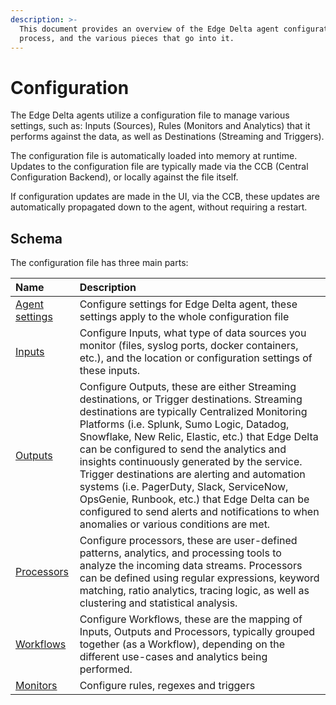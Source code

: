 ```yaml
---
description: >-
  This document provides an overview of the Edge Delta agent configuration
  process, and the various pieces that go into it.
---
```


# Configuration

The Edge Delta agents utilize a configuration file to manage various settings, such as: Inputs \(Sources\), Rules \(Monitors and Analytics\) that it performs against the data, as well as Destinations \(Streaming and Triggers\).

The configuration file is automatically loaded into memory at runtime. Updates to the configuration file are typically made via the CCB \(Central Configuration Backend\), or locally against the file itself. 

If configuration updates are made in the UI, via the CCB, these updates are automatically propagated down to the agent, without requiring a restart. 

## Schema

The configuration file has three main parts:

| Name | Description |
| :--- | :--- |
| [Agent settings](https://docs.edgedelta.com/configuration/agent-settings) | Configure settings for Edge Delta agent, these settings apply to the whole configuration file |
| [Inputs](inputs.md) | Configure Inputs, what type of data sources you monitor \(files, syslog ports, docker containers, etc.\), and the location or configuration settings of these inputs.  |
| [Outputs](outputs.md) | Configure Outputs, these are either Streaming destinations, or Trigger destinations. Streaming destinations are typically Centralized Monitoring Platforms \(i.e. Splunk, Sumo Logic, Datadog, Snowflake, New Relic, Elastic, etc.\) that Edge Delta can be configured to send the analytics and insights continuously generated by the service. Trigger destinations are alerting and automation systems \(i.e. PagerDuty, Slack, ServiceNow, OpsGenie, Runbook, etc.\) that Edge Delta can be configured to send alerts and notifications to when anomalies or various conditions are met.  |
| [Processors](processors.md) | Configure processors, these are user-defined patterns, analytics, and processing tools to analyze the incoming data streams. Processors can be defined using regular expressions, keyword matching, ratio analytics, tracing logic, as well as clustering and statistical analysis. |
| [Workflows](https://docs.edgedelta.com/configuration/workflows) | Configure Workflows, these are the mapping of Inputs, Outputs and Processors, typically grouped together \(as a Workflow\), depending on the different use-cases and analytics being performed.  |
| [Monitors](https://docs.edgedelta.com/configuration/monitors) | Configure rules, regexes and triggers |



